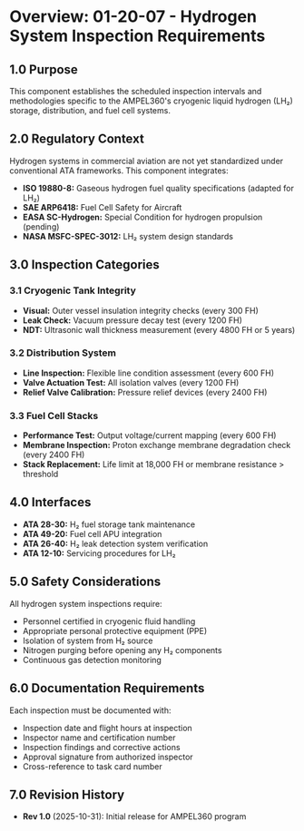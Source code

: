 # Overview: 01-20-07 - Hydrogen System Inspection Requirements

## 1.0 Purpose
This component establishes the scheduled inspection intervals and methodologies specific to the AMPEL360's cryogenic liquid hydrogen (LH₂) storage, distribution, and fuel cell systems.

## 2.0 Regulatory Context
Hydrogen systems in commercial aviation are not yet standardized under conventional ATA frameworks. This component integrates:
- **ISO 19880-8:** Gaseous hydrogen fuel quality specifications (adapted for LH₂)
- **SAE ARP6418:** Fuel Cell Safety for Aircraft
- **EASA SC-Hydrogen:** Special Condition for hydrogen propulsion (pending)
- **NASA MSFC-SPEC-3012:** LH₂ system design standards

## 3.0 Inspection Categories

### 3.1 Cryogenic Tank Integrity
- **Visual:** Outer vessel insulation integrity checks (every 300 FH)
- **Leak Check:** Vacuum pressure decay test (every 1200 FH)
- **NDT:** Ultrasonic wall thickness measurement (every 4800 FH or 5 years)

### 3.2 Distribution System
- **Line Inspection:** Flexible line condition assessment (every 600 FH)
- **Valve Actuation Test:** All isolation valves (every 1200 FH)
- **Relief Valve Calibration:** Pressure relief devices (every 2400 FH)

### 3.3 Fuel Cell Stacks
- **Performance Test:** Output voltage/current mapping (every 600 FH)
- **Membrane Inspection:** Proton exchange membrane degradation check (every 2400 FH)
- **Stack Replacement:** Life limit at 18,000 FH or membrane resistance > threshold

## 4.0 Interfaces
- **ATA 28-30:** H₂ fuel storage tank maintenance
- **ATA 49-20:** Fuel cell APU integration
- **ATA 26-40:** H₂ leak detection system verification
- **ATA 12-10:** Servicing procedures for LH₂

## 5.0 Safety Considerations
All hydrogen system inspections require:
- Personnel certified in cryogenic fluid handling
- Appropriate personal protective equipment (PPE)
- Isolation of system from H₂ source
- Nitrogen purging before opening any H₂ components
- Continuous gas detection monitoring

## 6.0 Documentation Requirements
Each inspection must be documented with:
- Inspection date and flight hours at inspection
- Inspector name and certification number
- Inspection findings and corrective actions
- Approval signature from authorized inspector
- Cross-reference to task card number

## 7.0 Revision History
- **Rev 1.0** (2025-10-31): Initial release for AMPEL360 program
